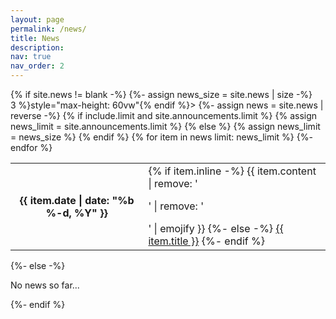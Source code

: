 ```yaml
---
layout: page
permalink: /news/
title: News
description:
nav: true
nav_order: 2
---
```


<div class="news">
            {% if site.news != blank -%}
            {%- assign news_size = site.news | size -%}
            <div class="table-responsive" {% if include.limit and site.announcements.scrollable and news_size > 3 %}style="max-height: 60vw"{% endif %}>
              <table class="table table-sm table-borderless">
              {%- assign news = site.news | reverse -%}
              {% if include.limit and site.announcements.limit %}
              {% assign news_limit = site.announcements.limit %}
              {% else %}
              {% assign news_limit = news_size %}
              {% endif %}
              {% for item in news limit: news_limit %}
                <tr>
                  <th scope="row">{{ item.date | date: "%b %-d, %Y" }}</th>
                  <td>
                    {% if item.inline -%}
                      {{ item.content | remove: '<p>' | remove: '</p>' | emojify }}
                    {%- else -%}
                      <a class="news-title" href="{{ item.url | relative_url }}">{{ item.title }}</a>
                    {%- endif %}
                  </td>
                </tr>
              {%- endfor %}
              </table>
            </div>
          {%- else -%}
            <p>No news so far...</p>
          {%- endif %}
          </div>
